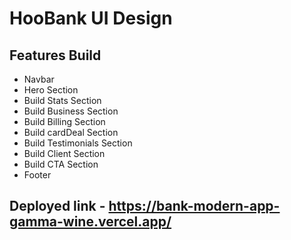 # HooBank UI Design

## Features Build
 - Navbar
 - Hero Section
 - Build Stats Section
 - Build Business Section
 - Build Billing Section
 - Build cardDeal Section
 - Build Testimonials Section
 - Build Client Section 
 - Build CTA Section
 - Footer

 ## Deployed link - https://bank-modern-app-gamma-wine.vercel.app/
 
 